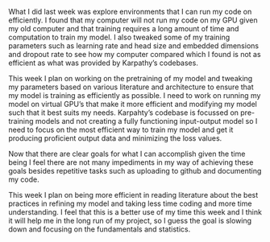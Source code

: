 What I did last week was explore environments that I can run my code on efficiently. I found that my computer will not run my code on my GPU given my old computer and that training requires a long amount of time and computation to train my model. I also tweaked some of my training parameters such as learning rate and head size and embedded dimensions and dropout rate to see how my computer compared which I found is not as efficient as what was provided by Karpathy’s codebases. 

This week I plan on working on the pretraining of my model and tweaking my parameters based on various literature and architecture to ensure that my model is training as efficiently as possible. I need to work on running my model on virtual GPU’s that make it more efficient and modifying my model such that it best suits my needs. Karpahty’s codebase is focussed on pre-training models and not creating a fully functioning input-output model so I need to focus on the most efficient way to train my model and get it producing proficient output data and minimizing the loss values. 

Now that there are clear goals for what I can accomplish given the time being I feel there are not many impediments in my way of achieving these goals besides repetitive tasks such as uploading to github and documenting my code. 

This week I plan on being more efficient in reading literature about the best practices in refining my model and taking less time coding and more time understanding. I feel that this is a better use of my time this week and I think it will help me in the long run of my project, so I guess the goal is slowing down and focusing on the fundamentals and statistics. 
